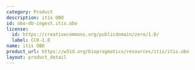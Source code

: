 ```yaml
---
category: Product
description: itis OBO
id: obo-db-ingest.itis.obo
license:
  id: https://creativecommons.org/publicdomain/zero/1.0/
  label: CC0-1.0
name: itis OBO
product_url: https://w3id.org/biopragmatics/resources/itis/itis.obo
layout: product_detail
---
```

